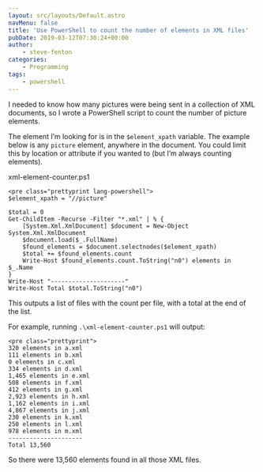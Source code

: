 ```yaml
---
layout: src/layouts/Default.astro
navMenu: false
title: 'Use PowerShell to count the number of elements in XML files'
pubDate: 2019-03-12T07:30:24+00:00
author:
    - steve-fenton
categories:
    - Programming
tags:
    - powershell
---
```


I needed to know how many pictures were being sent in a collection of XML documents, so I wrote a PowerShell script to count the number of picture elements.

The element I’m looking for is in the `$element_xpath` variable. The example below is any `picture` element, anywhere in the document. You could limit this by location or attribute if you wanted to (but I’m always counting elements).

xml-element-counter.ps1

```
<pre class="prettyprint lang-powershell">
$element_xpath = "//picture"

$total = 0
Get-ChildItem -Recurse -Filter "*.xml" | % {
    [System.Xml.XmlDocument] $document = New-Object System.Xml.XmlDocument
    $document.load($_.FullName)
    $found_elements = $document.selectnodes($element_xpath)
    $total += $found_elements.count
    Write-Host $found_elements.count.ToString("n0") elements in $_.Name
}
Write-Host "---------------------"
Write-Host Total $total.ToString("n0")
```

This outputs a list of files with the count per file, with a total at the end of the list.

For example, running `.\xml-element-counter.ps1` will output:

```
<pre class="prettyprint">
320 elements in a.xml
111 elements in b.xml
0 elements in c.xml
334 elements in d.xml
1,465 elements in e.xml
508 elements in f.xml
412 elements in g.xml
2,923 elements in h.xml
1,162 elements in i.xml
4,867 elements in j.xml
230 elements in k.xml
250 elements in l.xml
978 elements in m.xml
---------------------
Total 13,560
```

So there were 13,560 elements found in all those XML files.